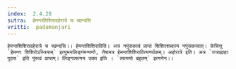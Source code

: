 ```yaml
---
index:  2.4.28
sutra:  हेमन्तशिशिरावहेरात्रे च च्छन्दसि
vritti:  padamanjari
---
```


	हेमन्तशिशिरावहेरात्रे च च्छन्दसि।। हेमन्तशिशिराविति। अत्र नपुंसकत्वं प्राप्तं शिशिरशब्दस्य नपुंसकत्वात्। केचित्तु `हेमन्तः शिशिरोऽस्त्रियाम्` इत्युभयलिङ्गंमन्यन्ते, तेषामत्र हेमन्तशिशिरावित्यनर्थकम्। अहोरात्रे इति। अत्र `रात्राह्नाहाः पुठस` इति पुंस्त्वं प्राप्तम्। लिङ्गव्यत्यय उक्त इति । `व्यत्ययो बहुलम्` इत्यनेन।। 
